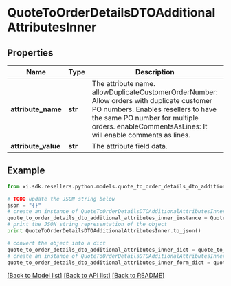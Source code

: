 # QuoteToOrderDetailsDTOAdditionalAttributesInner


## Properties

Name | Type | Description | Notes
------------ | ------------- | ------------- | -------------
**attribute_name** | **str** | The attribute name. allowDuplicateCustomerOrderNumber: Allow orders with duplicate customer PO numbers. Enables resellers to have the same PO number for multiple orders. enableCommentsAsLines:  It will enable comments as lines. | [optional] 
**attribute_value** | **str** | The attribute field data. | [optional] 

## Example

```python
from xi.sdk.resellers.python.models.quote_to_order_details_dto_additional_attributes_inner import QuoteToOrderDetailsDTOAdditionalAttributesInner

# TODO update the JSON string below
json = "{}"
# create an instance of QuoteToOrderDetailsDTOAdditionalAttributesInner from a JSON string
quote_to_order_details_dto_additional_attributes_inner_instance = QuoteToOrderDetailsDTOAdditionalAttributesInner.from_json(json)
# print the JSON string representation of the object
print QuoteToOrderDetailsDTOAdditionalAttributesInner.to_json()

# convert the object into a dict
quote_to_order_details_dto_additional_attributes_inner_dict = quote_to_order_details_dto_additional_attributes_inner_instance.to_dict()
# create an instance of QuoteToOrderDetailsDTOAdditionalAttributesInner from a dict
quote_to_order_details_dto_additional_attributes_inner_form_dict = quote_to_order_details_dto_additional_attributes_inner.from_dict(quote_to_order_details_dto_additional_attributes_inner_dict)
```
[[Back to Model list]](../README.md#documentation-for-models) [[Back to API list]](../README.md#documentation-for-api-endpoints) [[Back to README]](../README.md)


